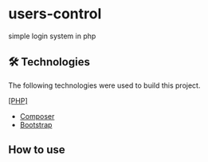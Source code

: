 <h1> users-control </h1>
<p> simple login system in php </p>

 <h2>🛠 Technologies</h2>

<p>The following technologies were used to build this project.</p>

<a href="https://www.php.net/">[PHP]</a>
- [Composer](https://getcomposer.org/)
- [Bootstrap](https://getbootstrap.com/)

<h2>How to use</h2>


